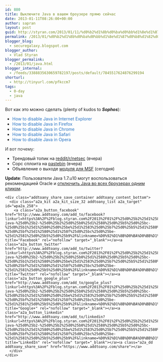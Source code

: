 ```yaml
---
id: 880
title: Выключите Java в вашем броузере прямо сейчас
date: 2013-01-11T08:26:00+00:00
author: sapran
layout: post
guid: http://styran.com/2013/01/11/%d0%b2%d1%8b%d0%ba%d0%bb%d1%8e%d1%87%d0%b8%d1%82%d0%b5-java-%d0%b2-%d0%b2%d0%b0%d1%88%d0%b5%d0%bc-%d0%b1%d1%80%d0%be%d1%83%d0%b7%d0%b5%d1%80%d0%b5-%d0%bf%d1%80%d1%8f%d0%bc%d0%be-%d1%81%d0%b5%d0%b9/
permalink: /2013/01/%d0%b2%d1%8b%d0%ba%d0%bb%d1%8e%d1%87%d0%b8%d1%82%d0%b5-java-%d0%b2-%d0%b2%d0%b0%d1%88%d0%b5%d0%bc-%d0%b1%d1%80%d0%be%d1%83%d0%b7%d0%b5%d1%80%d0%b5-%d0%bf%d1%80%d1%8f%d0%bc%d0%be-%d1%81%d0%b5%d0%b9/
blogger_blog:
  - securegalaxy.blogspot.com
blogger_author:
  - Vlad Styran
blogger_permalink:
  - /2013/01/java.html
blogger_internal:
  - /feeds/3388835630659782197/posts/default/7845517624876299194
shorturl:
  - http://tinyurl.com/pfkccm7
tags:
  - 0-day
  - java
---
```

<span style="font-family: inherit;">Вот как это можно сделать (plenty of kudos to <i><b>Sophos</b></i>):</span> 

  * <a href="http://nakedsecurity.sophos.com/how-to-disable-java-internet-explorer/" style="border: 0px; color: #2571c2; margin: 0px; padding: 0px; text-decoration: initial; vertical-align: baseline;"><span style="font-family: inherit;">How to disable Java in Internet Explorer</span></a>
  * <a href="http://nakedsecurity.sophos.com/how-to-disable-java-firefox/" style="border: 0px; color: #2571c2; margin: 0px; padding: 0px; text-decoration: initial; vertical-align: baseline;"><span style="font-family: inherit;">How to disable Java in Firefox</span></a>
  * <a href="http://nakedsecurity.sophos.com/how-to-disable-java-chrome/" style="border: 0px; color: #2571c2; margin: 0px; padding: 0px; text-decoration: initial; vertical-align: baseline;"><span style="font-family: inherit;">How to disable Java in Chrome</span></a>
  * <a href="http://nakedsecurity.sophos.com/how-to-disable-java-safari/" style="border: 0px; color: #2571c2; margin: 0px; padding: 0px; text-decoration: initial; vertical-align: baseline;"><span style="font-family: inherit;">How to disable Java in Safari</span></a>
  * <span style="border: 0px; color: #2571c2; font-family: inherit; margin: 0px; padding: 0px; text-decoration: initial; vertical-align: baseline;"><a href="http://nakedsecurity.sophos.com/how-to-disable-java-opera/" style="border: 0px; color: #2571c2; margin: 0px; padding: 0px; text-decoration: initial; vertical-align: baseline;">How to disable Java in Opera</a></span>

<div>
  <span style="color: #333333; font-family: inherit;">И вот почему:</span>
</div>

<div>
  <div>
  </div>
  
  <ul>
    <li>
      <span style="font-family: inherit;">Трендовый топик на <a href="http://malware.dontneedcoffee.com/2013/01/0-day-17u10-spotted-in-while-disable.html">reddit/r/netsec</a> (вчера)</span>
    </li>
    <li>
      <span style="font-family: inherit;">Сорс сплоита на <a href="http://pastebin.com/raw.php?i=cUG2ayjh">pastebin</a> (вчера)</span>
    </li>
    <li>
      <span style="font-family: inherit;"><span lang="RU">Объявление о выходе <a href="http://www.reddit.com/r/netsec/comments/16c6lm/java_7u10_0day_metasploit_module_now_available/">модуля для </a></span><span lang="EN-US"><a href="http://www.reddit.com/r/netsec/comments/16c6lm/java_7u10_0day_metasploit_module_now_available/">MSF</a> (сегодня)</span></span>
    </li>
  </ul>
  
  <div>
    <b>Update</b>: Пользователи Java 1.7.u10 могут воспользоваться рекомендацией Oracle и <a href="http://www.java.com/en/download/help/disable_browser.xml">отключить Java во всех броузерах одним кликом</a>.
  </div>
  
  <p>
    </div> 
    
    <div class="addtoany_share_save_container addtoany_content_bottom">
      <div class="a2a_kit a2a_kit_size_32 addtoany_list a2a_target" id="wpa2a_258">
        <a class="a2a_button_facebook" href="http://www.addtoany.com/add_to/facebook?linkurl=https%3A%2F%2Fblog.styran.com%2F2013%2F01%2F%25d0%25b2%25d1%258b%25d0%25ba%25d0%25bb%25d1%258e%25d1%2587%25d0%25b8%25d1%2582%25d0%25b5-java-%25d0%25b2-%25d0%25b2%25d0%25b0%25d1%2588%25d0%25b5%25d0%25bc-%25d0%25b1%25d1%2580%25d0%25be%25d1%2583%25d0%25b7%25d0%25b5%25d1%2580%25d0%25b5-%25d0%25bf%25d1%2580%25d1%258f%25d0%25bc%25d0%25be-%25d1%2581%25d0%25b5%25d0%25b9%2F&linkname=%D0%92%D1%8B%D0%BA%D0%BB%D1%8E%D1%87%D0%B8%D1%82%D0%B5%20Java%20%D0%B2%20%D0%B2%D0%B0%D1%88%D0%B5%D0%BC%20%D0%B1%D1%80%D0%BE%D1%83%D0%B7%D0%B5%D1%80%D0%B5%20%D0%BF%D1%80%D1%8F%D0%BC%D0%BE%20%D1%81%D0%B5%D0%B9%D1%87%D0%B0%D1%81" title="Facebook" rel="nofollow" target="_blank"></a><a class="a2a_button_twitter" href="http://www.addtoany.com/add_to/twitter?linkurl=https%3A%2F%2Fblog.styran.com%2F2013%2F01%2F%25d0%25b2%25d1%258b%25d0%25ba%25d0%25bb%25d1%258e%25d1%2587%25d0%25b8%25d1%2582%25d0%25b5-java-%25d0%25b2-%25d0%25b2%25d0%25b0%25d1%2588%25d0%25b5%25d0%25bc-%25d0%25b1%25d1%2580%25d0%25be%25d1%2583%25d0%25b7%25d0%25b5%25d1%2580%25d0%25b5-%25d0%25bf%25d1%2580%25d1%258f%25d0%25bc%25d0%25be-%25d1%2581%25d0%25b5%25d0%25b9%2F&linkname=%D0%92%D1%8B%D0%BA%D0%BB%D1%8E%D1%87%D0%B8%D1%82%D0%B5%20Java%20%D0%B2%20%D0%B2%D0%B0%D1%88%D0%B5%D0%BC%20%D0%B1%D1%80%D0%BE%D1%83%D0%B7%D0%B5%D1%80%D0%B5%20%D0%BF%D1%80%D1%8F%D0%BC%D0%BE%20%D1%81%D0%B5%D0%B9%D1%87%D0%B0%D1%81" title="Twitter" rel="nofollow" target="_blank"></a><a class="a2a_button_google_plus" href="http://www.addtoany.com/add_to/google_plus?linkurl=https%3A%2F%2Fblog.styran.com%2F2013%2F01%2F%25d0%25b2%25d1%258b%25d0%25ba%25d0%25bb%25d1%258e%25d1%2587%25d0%25b8%25d1%2582%25d0%25b5-java-%25d0%25b2-%25d0%25b2%25d0%25b0%25d1%2588%25d0%25b5%25d0%25bc-%25d0%25b1%25d1%2580%25d0%25be%25d1%2583%25d0%25b7%25d0%25b5%25d1%2580%25d0%25b5-%25d0%25bf%25d1%2580%25d1%258f%25d0%25bc%25d0%25be-%25d1%2581%25d0%25b5%25d0%25b9%2F&linkname=%D0%92%D1%8B%D0%BA%D0%BB%D1%8E%D1%87%D0%B8%D1%82%D0%B5%20Java%20%D0%B2%20%D0%B2%D0%B0%D1%88%D0%B5%D0%BC%20%D0%B1%D1%80%D0%BE%D1%83%D0%B7%D0%B5%D1%80%D0%B5%20%D0%BF%D1%80%D1%8F%D0%BC%D0%BE%20%D1%81%D0%B5%D0%B9%D1%87%D0%B0%D1%81" title="Google+" rel="nofollow" target="_blank"></a><a class="a2a_button_linkedin" href="http://www.addtoany.com/add_to/linkedin?linkurl=https%3A%2F%2Fblog.styran.com%2F2013%2F01%2F%25d0%25b2%25d1%258b%25d0%25ba%25d0%25bb%25d1%258e%25d1%2587%25d0%25b8%25d1%2582%25d0%25b5-java-%25d0%25b2-%25d0%25b2%25d0%25b0%25d1%2588%25d0%25b5%25d0%25bc-%25d0%25b1%25d1%2580%25d0%25be%25d1%2583%25d0%25b7%25d0%25b5%25d1%2580%25d0%25b5-%25d0%25bf%25d1%2580%25d1%258f%25d0%25bc%25d0%25be-%25d1%2581%25d0%25b5%25d0%25b9%2F&linkname=%D0%92%D1%8B%D0%BA%D0%BB%D1%8E%D1%87%D0%B8%D1%82%D0%B5%20Java%20%D0%B2%20%D0%B2%D0%B0%D1%88%D0%B5%D0%BC%20%D0%B1%D1%80%D0%BE%D1%83%D0%B7%D0%B5%D1%80%D0%B5%20%D0%BF%D1%80%D1%8F%D0%BC%D0%BE%20%D1%81%D0%B5%D0%B9%D1%87%D0%B0%D1%81" title="LinkedIn" rel="nofollow" target="_blank"></a><a class="a2a_dd addtoany_share_save" href="https://www.addtoany.com/share"></a>
      </div>
    </div>